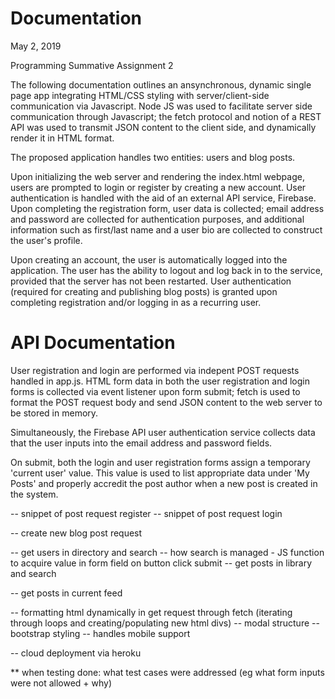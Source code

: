 # Documentation

May 2, 2019

Programming Summative Assignment 2

The following documentation outlines an ansynchronous, dynamic single page app integrating HTML/CSS styling with server/client-side communication via Javascript. Node JS was used to facilitate server side communication through Javascript; the fetch protocol and notion of a REST API was used to transmit JSON content to the client side, and dynamically render it in HTML format.

The proposed application handles two entities: users and blog posts.

Upon initializing the web server and rendering the index.html webpage, users are prompted to login or register by creating a new account. User authentication is handled with the aid of an external API service, Firebase. Upon completing the registration form, user data is collected; email address and password are collected for authentication purposes, and additional information such as first/last name and a user bio are collected to construct the user's profile. 

Upon creating an account, the user is automatically logged into the application. The user has the ability to logout and log back in to the service, provided that the server has not been restarted. User authentication (required for creating and publishing blog posts) is granted upon completing registration and/or logging in as a recurring user.

# API Documentation



User registration and login are performed via indepent POST requests handled in app.js. HTML form data in both the user registration and login forms is collected via event listener upon form submit; fetch is used to format the POST request body and send JSON content to the web server to be stored in memory.

Simultaneously, the Firebase API user authentication service collects data that the user inputs into the email address and password fields. 

On submit, both the login and user registration forms assign a temporary 'current user' value. This value is used to list appropriate data under 'My Posts' and properly accredit the post author when a new post is created in the system.

-- snippet of post request register
-- snippet of post request login


-- create new blog post request

-- get users in directory and search
  -- how search is managed - JS function to acquire value in form field on button click submit
-- get posts in library and search 

-- get posts in current feed

-- formatting html dynamically in get request through fetch (iterating through loops and creating/populating new html divs) 
  -- modal structure
  -- bootstrap styling
    -- handles mobile support 
  
-- cloud deployment via heroku

** when testing done: what test cases were addressed (eg what form inputs were not allowed + why)

